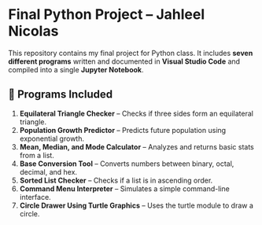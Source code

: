 # Final Python Project – Jahleel Nicolas

This repository contains my final project for Python class. It includes **seven different programs** written and documented in **Visual Studio Code** and compiled into a single **Jupyter Notebook**.

## 🔢 Programs Included

1. **Equilateral Triangle Checker** – Checks if three sides form an equilateral triangle.
2. **Population Growth Predictor** – Predicts future population using exponential growth.
3. **Mean, Median, and Mode Calculator** – Analyzes and returns basic stats from a list.
4. **Base Conversion Tool** – Converts numbers between binary, octal, decimal, and hex.
5. **Sorted List Checker** – Checks if a list is in ascending order.
6. **Command Menu Interpreter** – Simulates a simple command-line interface.
7. **Circle Drawer Using Turtle Graphics** – Uses the turtle module to draw a circle.

